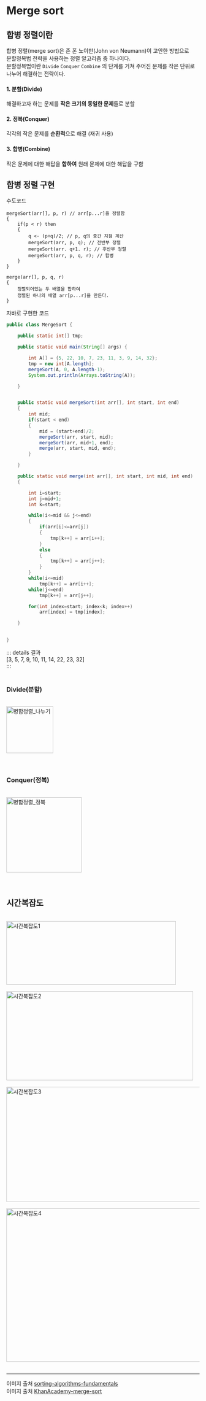 Merge sort <Badge text="song" />
================

## 합병 정렬이란

합병 정렬(merge sort)은 존 폰 노이만(John von Neumann)이 고안한 방법으로   
분할정복법 전략을 사용하는 정렬 알고리즘 중 하나이다.   
분할정복법이란 <code>Divide</code> <code>Conquer</code> <code>Combine</code> 의 단계를 거쳐 주어진 문제를 작은 단위로 나누어 해결하는 전략이다.   


#### 1. 분할(Divide)     

해결하고자 하는 문제를 **작은 크기의 동일한 문제**들로 분할 

#### 2. 정복(Conquer)   

각각의 작은 문제를 **순환적**으로 해결 (재귀 사용)

#### 3. 합병(Combine)    

작은 문제에 대한 해답을 **합하여** 원래 문제에 대한 해답을 구함 


## 합병 정렬 구현

수도코드

```
mergeSort(arr[], p, r) // arr[p...r]을 정렬함
{
    if(p < r) then
    {
        q <- (p+q)/2; // p, q의 중간 지점 계산
        mergeSort(arr, p, q); // 전반부 정렬
        mergeSort(arr. q+1. r); // 후반부 정렬
        mergeSort(arr, p, q, r); // 합병
    }
}

merge(arr[], p, q, r)
{
    정렬되어있는 두 배열을 합하여
    정렬된 하나의 배열 arr[p...r]을 만든다.
}
```


자바로 구현한 코드

```java
public class MergeSort {

    public static int[] tmp;

    public static void main(String[] args) {

        int A[] = {5, 22, 10, 7, 23, 11, 3, 9, 14, 32};
        tmp = new int[A.length];
        mergeSort(A, 0, A.length-1);
        System.out.println(Arrays.toString(A));

    }


    public static void mergeSort(int arr[], int start, int end)
    {
        int mid;
        if(start < end)
        {
            mid = (start+end)/2;
            mergeSort(arr, start, mid);
            mergeSort(arr, mid+1, end);
            merge(arr, start, mid, end);
        }

    }

    public static void merge(int arr[], int start, int mid, int end)
    {

        int i=start;
        int j=mid+1;
        int k=start;

        while(i<=mid && j<=end)
        {
            if(arr[i]<=arr[j])
            {
                tmp[k++] = arr[i++];
            }
            else
            {
                tmp[k++] = arr[j++];
            }
        }
        while(i<=mid)
            tmp[k++] = arr[i++];
        while(j<=end)
            tmp[k++] = arr[j++];

        for(int index=start; index<k; index++)
            arr[index] = tmp[index];

    }
    

}

```


::: details 결과     
[3, 5, 7, 9, 10, 11, 14, 22, 23, 32]    
:::   
<br>

### Divide(분할)

<br>  
<img src="https://www.globalsoftwaresupport.com/wp-content/uploads/2019/09/ezgif.com-video-to-gif-15.gif" alt="병합정렬_나누기"  height="122px" />  
<br>
<br> 
<br> 

### Conquer(정복)

<br> 
<img src="https://www.globalsoftwaresupport.com/wp-content/uploads/2019/09/ezgif.com-crop-5-1.gif" alt="병합정렬_정복" height="196px" />  
<br>
<br> 
<br> 


## 시간복잡도

<br>
 <img src="https://cdn.kastatic.org/ka-perseus-images/808e1b1b992aef56270b3fc2b9ecc1a68eba8988.png" alt="시간복잡도1" width= "442px" height="166px" />  
<br>
<br>

 <img src="https://cdn.kastatic.org/ka-perseus-images/6a59f0e9973778cd9a157d8f92d5301dcf619417.png" alt="시간복잡도2" width= "487px" height="232px" />  
<br>
<br>

<img src="https://cdn.kastatic.org/ka-perseus-images/e68e9cb6ffb2ceb7d9ed0ff39bb8b00a83c4b9c1.png" alt="시간복잡도3" width= "508px" height="300px" />  
<br>
<br>


<img src="https://cdn.kastatic.org/ka-perseus-images/5fcbebf66560d8fc490de2a0d8a0e5b1d65c5c54.png" alt="시간복잡도4" width= "528px" height="400px" />  
<br>
<br> 





---

이미지 출처 [sorting-algorithms-fundamentals](https://www.globalsoftwaresupport.com/sorting-algorithms-fundamentals)   
이미지 출처 [KhanAcademy-merge-sort](https://ko.khanacademy.org/computing/computer-science/algorithms/merge-sort/a/overview-of-merge-sort)

